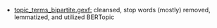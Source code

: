 - [topic_terms_bipartite.gexf:](/network_viz/topic_terms_bipartite.gexf) cleansed, stop words (mostly) removed, lemmatized, and utilized BERTopic
